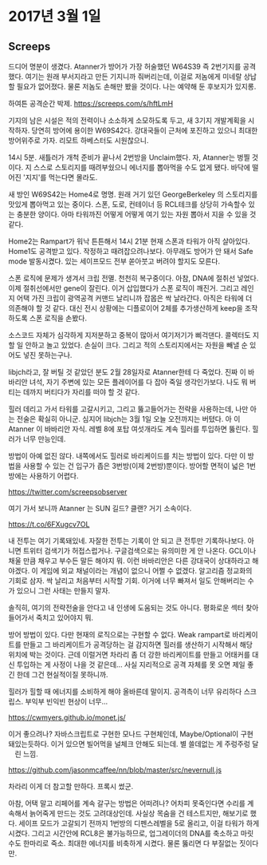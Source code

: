 # 2017년 3월 1일

## Screeps
드디어 명분이 생겼다. Atanner가 방어가 가장 허술했던 W64S39 즉 2번기지를 공격했다. 여기는 원래 부서지라고 만든 기지니까 줘버리는데, 이걸로 저놈에게 미네랄 상납할 필요가 없어졌다. 물론 저놈도 손해만 봤을 것이다. 나는 예약해 둔 후보지가 있지롱.

하여튼 공격순간 박제.
https://screeps.com/s/hftLmH

기지의 남은 시설은 적의 전력이나 소소하게 소모하도록 두고, 새 3기지 개발계획을 시작하자.
당연히 방어에 용이한 W69S42다. 강대국들이 근처에 포진하고 있으니 최대한 방어위주로 가자. 리모트 하베스터도 시원찮으니.

14시 5분. 새틀러가 개척 준비가 끝나서 2번방을 Unclaim했다. 자, Atanner는 벙찔 것이다. 지 스스로 스토리지를 때려부쉈으니 에너지를 뽑아먹을 수도 없게 됐다. 바닥에 떨어진 '지지'를 먹는다면 몰라도.

새 방인 W69S42는 Home4로 명명. 원래 거기 있던 GeorgeBerkeley 의 스토리지를 맛있게 뽑아먹고 있는 중이다. 스폰, 도로, 컨테이너 등 RCL테크를 상당히 가속할수 있는 충분한 양이다. 아마 타워까진 어떻게 어떻게 여기 있는 자원 뽑아서 지을 수 있을 것 같다.

Home2는 Rampart가 워낙 튼튼해서 14시 21분 현재 스폰과 타워가 아직 살아있다.
Home1도 공격받고 있다. 작정하고 때려잡으려나보다. 아무래도 방어가 안 돼서 Safe mode 발동시켰다. 있는 세이프모드 전부 쏟아붓고 버려야 할지도 모른다.

스폰 로직에 문제가 생겨서 크립 전멸. 천천히 복구중이다.
아참, DNA에 절취선 넣었다. 이제 절취선에서만 gene이 잘린다. 이거 삽입했다가 스폰 로직이 깨진거.
그리고 레인지 어택 가진 크립이 광역공격 커맨드 날리니까 잡몹은 싹 날라간다. 아직은 타워에 더 의존해야 할 것 같다. 대신 전시 상황에는 디플로이어 2체를 추가생산하게 keep을 조작하도록 스폰 로직을 손봤다.

소스코드 자체가 심각하게 지저분하고 중복이 많아서 여기저기가 삐걱댄다. 콜렉터도 지 할 일 안하고 놀고 있었다. 손실이 크다.
그리고 적의 스토리지에서는 자원을 빼낼 순 있어도 넣진 못하는구나.

libjch라고, 잘 버틸 것 같았던 분도 2월 28일자로 Atanner한테 다 죽었다. 진짜 이 바바리안 녀석, 자기 주변에 있는 모든 플레이어를 다 잡아 죽일 생각인가보다. 나도 뭐 버티는 데까지 버티다가 자리를 떠야 할 것 같다.

힐러 데리고 가서 타워를 고갈시키고, 그리고 뚫고들어가는 전략을 사용하는데, 나만 아는 전술은 확실히 아니군.
심지어 libjch는 3월 1일 오늘 오전까지는 버텼다. 아 이 Atanner 이 바바리안 자식. 레벨 8에 포탑 여섯개라도 계속 힐러를 투입하면 뚫린다. 힐러가 너무 만능인데.

방법이 아예 없진 않다. 내쪽에서도 힐러로 바리케이드를 치는 방법이 있다. 다만 이 방법을 사용할 수 있는 건 입구가 좁은 3번방(이제 2번방)뿐이다. 방어할 면적이 넓은 1번방에는 사용하기 어렵다.

https://twitter.com/screepsobserver

여기 가서 보니까 Atanner 는 SUN 길드? 클랜? 거기 소속이다.

https://t.co/6FXugcv7OL

내 전투는 여기 기록돼있네. 자잘한 전투는 기록이 안 되고 큰 전투만 기록하나보다. 아니면 트위터 검색기가 허접스럽거나. 구글검색으로는 유의미한 게 안 나온다.
GCL이나 채울 만큼 채우고 부수든 말든 해야지 뭐. 이런 바바리안은 다른 강대국이 상대하라고 해야겠다. 이 게임에 외교 채널이라는 개념이 없으니 어쩔 수 없겠다.
알고리즘 정교화의 기회로 삼자. 싹 날리고 처음부터 시작할 기회. 이거에 너무 빠져서 일도 안해버리는 수가 있으니 그런 사태는 만들지 말자.

솔직히, 여기의 전략전술을 안다고 내 인생에 도움되는 것도 아니다. 평화로운 섹터 찾아들어가서 죽치고 있어야지 뭐.

방어 방법이 있다. 다만 현재의 로직으로는 구현할 수 없다.
Weak rampart로 바리케이트를 만들고 그 바리케이트가 공격당하는 걸 감지하면 힐러를 생산하기 시작해서 해당 위치에 박는 것이다.
근데 이럴거면 차라리 좀 더 강한 바리케이트를 만들고 어태커를 대신 투입하는 게 사정이 나을 것 같은데...
사실 지리적으로 공격 자체를 못 오면 제일 좋긴 한데 그건 현실적이질 못하니까.

힐러가 힐할 때 에너지를 소비하게 해야 올바른데 말이지. 공격측이 너무 유리하다 스크립스. 부익부 빈익빈 현상이 너무...

https://cwmyers.github.io/monet.js/

이거 좋으려나? 자바스크립트로 구현한 모나드 구현체인데, Maybe/Optional이 구현돼있는듯하다. 이거 있으면 빌어먹을 널체크 안해도 되는데.
별 쓸데없는 게 주렁주렁 달ᅟ린 느낌.

https://github.com/jasonmcaffee/nn/blob/master/src/nevernull.js

차라리 이게 더 참고할 만하다. 프록시 썼군.

아참, 어택 말고 리페어를 계속 갈구는 방법은 어떠려나? 어차피 못죽인다면 수리를 계속해서 늙어죽게 만드는 것도 고려대상인데.
사실상 목숨을 건 테스트지만, 해보기로 했다. 세이프 모드가 고갈되기 전까지 1번방의 디펜스레벨을 5로 올리고, 이걸 타워가 하게 시켰다.
그리고 시간안에 RCL8은 불가능하므로, 업그레이더의 DNA를 축소하고 마릿수도 한마리로 죽소. 최대한 에너지를 비축하게 시켰다. 물론 뚫리면 다 부질없는 짓이다만.